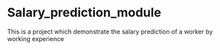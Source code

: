 # Salary_prediction_module
This is a project which demonstrate the salary prediction of a worker by working experience
